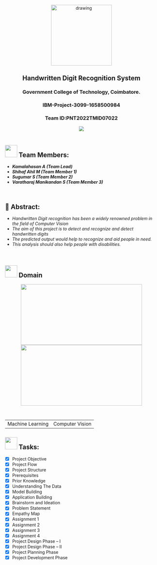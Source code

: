 <br>
<div align="center">
  <img src="https://upload.wikimedia.org/wikipedia/commons/5/51/IBM_logo.svg"  align="center" alt="drawing" width="200" />
  <h2 align="center">Handwritten Digit Recognition System<br></h2><h3>Government College of Technology, Coimbatore.<br></h3><h3>
IBM-Project-3099-1658500984</h3><h3>Team ID:PNT2022TMID07022</h3><img src="https://upload.wikimedia.org/wikipedia/commons/2/27/MnistExamples.png">
</div>
 <br> 
  

<h2><img src="https://raw.githubusercontent.com/Tarikul-Islam-Anik/Animated-Fluent-Emojis/master/Emojis/People%20with%20professions/Man%20Technologist%20Light%20Skin%20Tone.png" width="40px"> Team Members: </h2> 
<ul><i>
  <li><strong>Kamalahasan A (Team Lead)</strong></li>
  <li><strong>Shihaf Ahil M (Team Member 1)</strong></li>
  <li><strong>Sugumar S (Team Member 2)</strong></li>
  <li><strong>Varatharaj Manikandan S (Team Member 3)</strong></li>
  </i>
  </ul>
<br>


<h2>📃 Abstract:</h2><i>
<ul>
<li>Handwritten Digit recognition has been a widely renowned problem in the field of Computer Vision</li>
<li>The aim of this project is to detect and recognize and detect handwritten digits</li>
<li>The predicted output would help to recognize and aid people in need. </li>
<li>This analysis should also help people with disabilities. </li>
  </i>
  </ul>
<br>
  
  <h2><img src="https://raw.githubusercontent.com/Tarikul-Islam-Anik/Animated-Fluent-Emojis/master/Emojis/Travel%20and%20places/Rocket.png" width="40px"> Domain</h2>

<p float="middle" align="center">
    <img src="https://raw.githubusercontent.com/blurred-machine/blurred-machine/master/animation.gif" width=400 height=200>
    <img src="https://images.squarespace-cdn.com/content/v1/5feb53185d3dab691b47361b/1609930650139-9NRI63XUJ29Y7E9LEA9G/12eca-machine-learning.gif" width=400 height=200>
</p>
<div align="center">
<table> 
  <tr>
    <td>Machine Learning</td>&nbsp;
    <td>Computer Vision</td>
  </tr>
 </table>

  </div>
  
  <!-- tasks -->
  <h2> <img src="https://raw.githubusercontent.com/Tarikul-Islam-Anik/Animated-Fluent-Emojis/master/Emojis/Hand%20gestures/Mechanical%20Arm.png" width="40px"> Tasks: </h2>

- [x] Project Objective <br>
- [x] Project Flow <br>
- [x] Project Structure <br>
- [x] Prerequisites <br>
- [x] Prior Knowledge <br>
- [x] Understanding The Data <br>
- [x] Model Building <br>
- [x] Application Building <br>     
- [x] Brainstorm and Ideation <br>
- [x] Problem Statement <br>
- [x] Empathy Map <br>
- [x] Assignment 1 <br>
- [x] Assignment 2  <br>
- [x] Assignment 3  <br>  
- [x] Assignment 4  <br>
- [x] Project Design Phase – I <br>
- [x] Project Design Phase – II <br>
- [x] Project Planning Phase <br>
- [x] Project Development Phase <br> 
